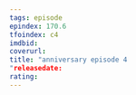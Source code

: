 ```yaml
---
tags: episode
epindex: 170.6
tfoindex: c4
imdbid: 
coverurl: 
title: "anniversary episode 4
"releasedate: 
rating: 
---
```



